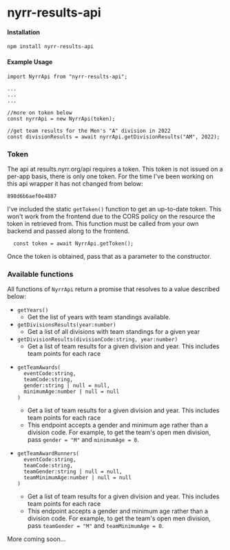 # nyrr-results-api

#### Installation
```
npm install nyrr-results-api
```

#### Example Usage
```
import NyrrApi from "nyrr-results-api";

...
...
...

//more on token below
const nyrrApi = new NyrrApi(token);

//get team results for the Men's "A" division in 2022
const divisionResults = await nyrrApi.getDivisionResults("AM", 2022);
```

### Token
The api at results.nyrr.org/api requires a token.  This token is not issued on a per-app basis, there is only one token.  For the time I've been working on this api wrapper it has not changed from below:

`898d6b6aef0e4887`

I've included the static `getToken()` function to get an up-to-date token.  This won't work from the frontend due to the CORS policy on the resource the token in retrieved from.  This function must be called from your own backend and passed along to the frontend.

```
  const token = await NyrrApi.getToken();
```

Once the token is obtained, pass that as a parameter to the constructor.

### Available functions
All functions of `NyrrApi` return a promise that resolves to a value described below:

* `getYears()`
  * Get the list of years with team standings available.
* `getDivisionsResults(year:number)`
  * Get a list of all divisions with team standings for a given year
* `getDivisionResults(divisionCode:string, year:number)`
  * Get a list of team results for a given division and year.  This includes team points for each race
* ```
  getTeamAwards(
    eventCode:string, 
    teamCode:string, 
    gender:string | null = null, 
    minimumAge:number | null = null
  )
  ```
  * Get a list of team results for a given division and year.  This includes team points for each race
  * This endpoint accepts a gender and minimum age rather than a division code.  For example, to get the team's open men division, pass `gender = "M"` and `minimumAge = 0`.
* ```
  getTeamAwardRunners(
    eventCode:string, 
    teamCode:string, 
    teamGender:string | null = null, 
    teamMinimumAge:number | null = null
  )
  ```
  * Get a list of team results for a given division and year.  This includes team points for each race
  * This endpoint accepts a gender and minimum age rather than a division code.  For example, to get the team's open men division, pass `teamGender = "M"` and `teamMinimumAge = 0`.

More coming soon...